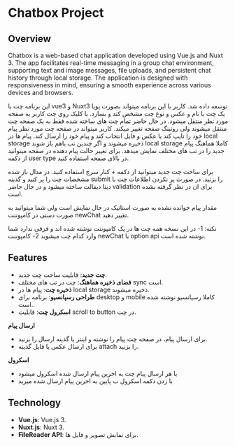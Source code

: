 # Chatbox Project

## Overview

Chatbox is a web-based chat application developed using Vue.js and Nuxt 3. The app facilitates real-time messaging in a group chat environment, supporting text and image messages, file uploads, and persistent chat history through local storage. The application is designed with responsiveness in mind, ensuring a smooth experience across various devices and browsers.


این برنامه چت با vue3 و Nuxt3 توسعه داده شد. کاربر با این برنامه میتواند بصورت پویا یک چت با نام و عکس و نوع چت مشخص کند و بسازد. با کلیک روی چت کاربر به صفحه مورد نظر منتقل میشود.
در حال حاضر تمام چت های ساخته شده فقط به یک صفحه چت منتقل میشوند ولی روتینگ صفحه تغییر میکند.
کاربر میتواند در صفحه چت مورد نظر پیام خود را تایپ کند یا عکس و فایل انتخاب کند و پیام خود را ارسال کند. پیام ها در local storage ذخیره میشوند و اگر چندین تب باهم باز شوند local storage کاملا هماهنگ پیام جدید را در تب های مختلف نمایش میدهد.
برای تغییر حالت پیام دهنده در صفحه میتوانید از دکمه user type در بالای صفحه استفاده کنید.

برای ساخت چت جدید میتوانید از دکمه + کنار سرچ استفاده کنید. در مدال باز شده مشخصات چت را پر کنید و گذینه submit را بزنید.
در صورت پر نکردن اطلاعات چت با دیتا دیفالت ساخته میشود و در حال حاضر validation برای ان در نظر گرفته نشده است.

مقدار پیام خوانده نشده به صورت استاتیک در حال نمایش است ولی شما میتوانید به صورت دستی در کامپوننت newChat تغییر دهید.


نکته:
1- در این نسخه همه چت ها در یک کامپوننت نوشته شده اند و فرقی ندارد شما وارد کدام چت میشوید
2- کامپوننت newChat با option api نوشته شده است.


## Features

- **چت جدید**: قابلیت ساخت چت جدید.
- **فضای ذخیره هماهنگ**: چت در تب های مختلف sync است.
- **ذخیره چت**: پیام ها در local storage ذخیره میشوند.
- **طراحی رسپانسیو**: برنامه برای desktop  و mobile کاملا رسپانسیو نوشته شده است..
- **اسکرول چت**: قابلیت scroll to button در چت.


**ارسال پیام**

   - برای ارسال پیام، در صفحه چت پیام را نوشته و اینتر یا گذینه ارسال را بزنید.
   - برای ارسال عکس یا فایل گذینه attach را بزنید.

**اسکرول**

   - با هر ارسال پیام چت به اخرین پیام ارسال شده اسکرول میشود
   - با زدن دکمه اسکرول ب پایین به اخرین پیام ارسال شده میرید


## Technology

- **Vue.js**: Vue.js 3.
- **Nuxt.js**: Nuxt 3.
- **FileReader API**: برای نمایش تصویر و فایل ها.
